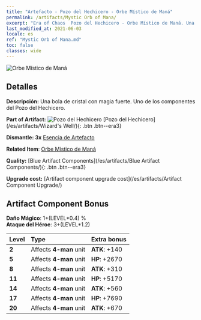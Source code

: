 ```yaml
---
title: "Artefacto - Pozo del Hechicero - Orbe Místico de Maná"
permalink: /artifacts/Mystic Orb of Mana/
excerpt: "Era of Chaos  Pozo del Hechicero - Orbe Místico de Maná. Una bola de cristal con magia fuerte. Uno de los componentes del Pozo del Hechicero."
last_modified_at: 2021-06-03
locale: es
ref: "Mystic Orb of Mana.md"
toc: false
classes: wide
---
```


 ![Orbe Místico de Maná](/images/t/artifact_40213.png)



## Detalles

 **Descripción:** Una bola de cristal con magia fuerte. Uno de los componentes del Pozo del Hechicero.

 **Part of Artifact:** ![Pozo del Hechicero](/images/t/icon_artifact_21.png) [Pozo del Hechicero](/es/artifacts/Wizard's Well/){: .btn .btn--era3}

 **Dismantle: 3x** [Esencia de Artefacto](/ItemsES/con_905/)

 **Related Item**: [Orbe Místico de Maná](/ItemsES/art_114/)

 **Quality:** [Blue Artifact Components](/es/artifacts/Blue Artifact Components/){: .btn .btn--era3}

 **Upgrade cost:** [Artifact component upgrade cost](/es/artifacts/Artifact Component Upgrade/)

## Artifact Component Bonus

  **Daño Mágico**: 1+(LEVEL\*0.4) %<br/>**Ataque del Héroe**: 3+(LEVEL\*1.2)

  |  Level  | Type |    Extra bonus  | 
  |:--------|:-----|:----------------| 
  | **2** | Affects **4-man** unit | **ATK**: +140 | 
  | **5** | Affects **4-man** unit | **HP**: +2670 | 
  | **8** | Affects **4-man** unit | **ATK**: +310 | 
  | **11** | Affects **4-man** unit | **HP**: +5170 | 
  | **14** | Affects **4-man** unit | **ATK**: +560 | 
  | **17** | Affects **4-man** unit | **HP**: +7690 | 
  | **20** | Affects **4-man** unit | **ATK**: +670 | 
